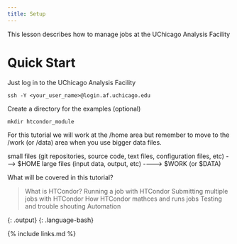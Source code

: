 ```yaml
---
title: Setup
---
```

This lesson describes how to manage jobs at the UChicago Analysis Facility

# Quick Start

Just log in to the UChicago Analysis Facility 
~~~
ssh -Y <your_user_name>@login.af.uchicago.edu
~~~

Create a directory for the examples (optional)
~~~
mkdir htcondor_module
~~~

For this tutorial we will work at the /home area  but remember to move to the /work (or /data) area when you use bigger data files.

small files (git repositories, source code, text files, configuration files, etc) ---> $HOME
large files (input data, output, etc) ----> $WORK (or $DATA)

What will be covered in this tutorial?

> What is HTCondor?
> Running a job with HTCondor
> Submitting multiple jobs with HTCondor
> How HTCondor mathces and runs jobs
> Testing and trouble shouting
> Automation 
>
{: .output}
{: .language-bash}


{% include links.md %}
